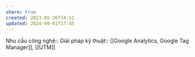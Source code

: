 ```yaml
---
share: true
created: 2023-05-26T14:51
updated: 2024-09-01T17:45
---
```

Nhu cầu công nghệ::
Giải pháp kỹ thuật:: [[Google Analytics, Google Tag Manager]], [[UTM]]